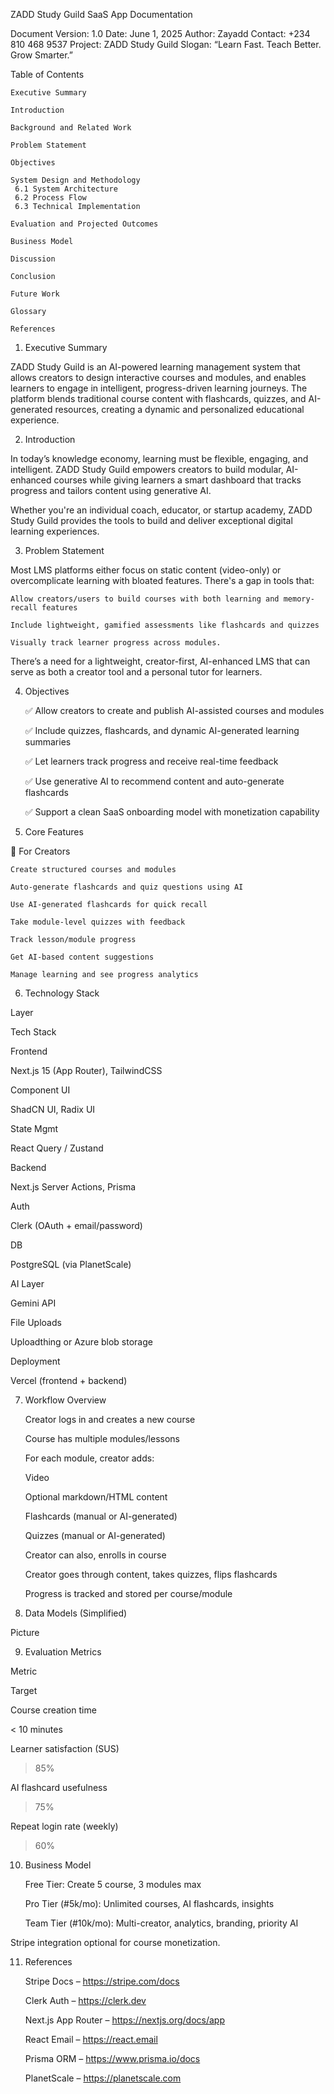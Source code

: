 ZADD Study Guild SaaS App Documentation 

 Document Version: 1.0 
 Date: June 1, 2025 
 Author: Zayadd 
 Contact: +234 810 468 9537 
 Project: ZADD Study Guild 
 Slogan: “Learn Fast. Teach Better. Grow Smarter.” 

 

Table of Contents 

    Executive Summary 

    Introduction 

    Background and Related Work 

    Problem Statement 

    Objectives 

    System Design and Methodology 
     6.1 System Architecture 
     6.2 Process Flow 
     6.3 Technical Implementation 

    Evaluation and Projected Outcomes 

    Business Model 

    Discussion 

    Conclusion 

    Future Work 

    Glossary 

    References 

1. Executive Summary 

ZADD Study Guild is an AI-powered learning management system that allows creators to design interactive courses and modules, and enables learners to engage in intelligent, progress-driven learning journeys. The platform blends traditional course content with flashcards, quizzes, and AI-generated resources, creating a dynamic and personalized educational experience. 

2. Introduction 

In today’s knowledge economy, learning must be flexible, engaging, and intelligent. ZADD Study Guild empowers creators to build modular, AI-enhanced courses while giving learners a smart dashboard that tracks progress and tailors content using generative AI. 

Whether you're an individual coach, educator, or startup academy, ZADD Study Guild provides the tools to build and deliver exceptional digital learning experiences. 

3. Problem Statement 

Most LMS platforms either focus on static content (video-only) or overcomplicate learning with bloated features. There's a gap in tools that: 

    Allow creators/users to build courses with both learning and memory-recall features 

    Include lightweight, gamified assessments like flashcards and quizzes 

    Visually track learner progress across modules. 

There’s a need for a lightweight, creator-first, AI-enhanced LMS that can serve as both a creator tool and a personal tutor for learners. 

4. Objectives 

    ✅ Allow creators to create and publish AI-assisted courses and modules 

    ✅ Include quizzes, flashcards, and dynamic AI-generated learning summaries 

    ✅ Let learners track progress and receive real-time feedback 

    ✅ Use generative AI to recommend content and auto-generate flashcards 

    ✅ Support a clean SaaS onboarding model with monetization capability 

 

 

 

5. Core Features 

🔹 For Creators 

    Create structured courses and modules 

    Auto-generate flashcards and quiz questions using AI 

    Use AI-generated flashcards for quick recall 

    Take module-level quizzes with feedback 

    Track lesson/module progress 

    Get AI-based content suggestions 

    Manage learning and see progress analytics 

6. Technology Stack 

Layer 
	

Tech Stack 

Frontend 
	

Next.js 15 (App Router), TailwindCSS 

Component UI 
	

ShadCN UI, Radix UI 

State Mgmt 
	

React Query / Zustand 

Backend 
	

Next.js Server Actions, Prisma 

Auth 
	

Clerk (OAuth + email/password) 

DB 
	

PostgreSQL (via PlanetScale) 

AI Layer 
	

Gemini API 

File Uploads 
	

Uploadthing or Azure blob storage 

Deployment 
	

Vercel (frontend + backend) 

 

7. Workflow Overview 

    Creator logs in and creates a new course 

    Course has multiple modules/lessons 

    For each module, creator adds: 

    Video 

    Optional markdown/HTML content 

    Flashcards (manual or AI-generated) 

    Quizzes (manual or AI-generated) 

    Creator can also, enrolls in course 

    Creator goes through content, takes quizzes, flips flashcards 

    Progress is tracked and stored per course/module 

8. Data Models (Simplified) 

Picture 

9. Evaluation Metrics 

Metric 
	

Target 

Course creation time 
	

< 10 minutes 

Learner satisfaction (SUS) 
	

> 85% 

AI flashcard usefulness 
	

> 75% 

Repeat login rate (weekly) 
	

> 60% 

 

10. Business Model 

    Free Tier: Create 5 course, 3 modules max 

    Pro Tier (#5k/mo): Unlimited courses, AI flashcards, insights 

    Team Tier (#10k/mo): Multi-creator, analytics, branding, priority AI 

Stripe integration optional for course monetization. 

11. References 

    Stripe Docs – https://stripe.com/docs 

    Clerk Auth – https://clerk.dev 

    Next.js App Router – https://nextjs.org/docs/app 

    React Email – https://react.email 

    Prisma ORM – https://www.prisma.io/docs 

    PlanetScale – https://planetscale.com 

 

 

 

 

 

 